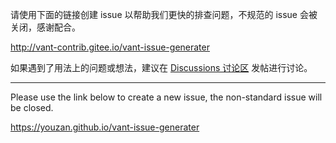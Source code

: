 请使用下面的链接创建 issue 以帮助我们更快的排查问题，不规范的 issue 会被关闭，感谢配合。

http://vant-contrib.gitee.io/vant-issue-generater

如果遇到了用法上的问题或想法，建议在 [Discussions 讨论区](https://github.com/youzan/vant/discussions) 发帖进行讨论。

---

Please use the link below to create a new issue, the non-standard issue will be closed.

https://youzan.github.io/vant-issue-generater

